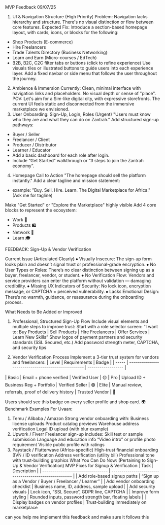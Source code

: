 MVP Feedback 09/07/25

1. UI & Navigation Structure (High Priority)
Problem: Navigation lacks hierarchy and structure. There's no visual distinction or flow between
core features.
Expected Fix: Introduce a section-based homepage layout, with cards, icons, or blocks for the
following:
- Shop Products (E-commerce)
- Hire Freelancers
- Trade Talents Directory (Business Networking)
- Learn and Earn (Micro-courses / EdTech)
- B2B, B2C, C2C filter tabs or buttons (click to refine experience)
Use visuals tiles or illustrated buttons to guide users into each experience layer. Add a fixed
navbar or side menu that follows the user throughout the journey.
2. Ambience & Immersion
Currently: Clean, minimal interface with navigation links and placeholders. No visual depth or
sense of "place".
POV: Let's aim for a Sim-like digital city, with expressive storefronts. The current UI feels
static and disconnected from the immersive marketplace we envisioned.
3. User Onboarding: Sign-Up, Login, Roles (Urgent)
"Users must know who they are and what they can do on Zantrah."
Add structured sign-up pathways:
- Buyer / Seller
- Freelancer / Client
- Producer / Distributor
- Learner / Educator
- Add a basic dashboard for each role after login.
- Include “Get Started” walkthrough or “3 steps to join the Zantrah economy”.

4. Homepage Call to Action
"The homepage should sell the platform instantly."
Add a clear tagline and mission statement:
- example: "Buy. Sell. Hire. Learn. The Digital Marketplace for Africa." (Ask me
for tagline)

Make "Get Started" or "Explore the Marketplace" highly visible
Add 4 core blocks to represent the ecosystem:
- Work 💼
- Products 🛍
- Network 🤝
- Learn 🎓

FEEDBACK: Sign-Up & Vendor Verification

Current Issue (Articulated Clearly)
⦁ Visually Insecure: The sign-up form looks plain and doesn’t signal trust or
professional-grade encryption.
⦁ No User Types or Roles: There’s no clear distinction between signing up as a buyer,
freelancer, vendor, or student.
⦁ No Verification Flow: Vendors and service providers can enter the platform without
validation — damaging credibility.
⦁ Missing UX Indicators of Security: No lock icon, encryption message, or CAPTCHA =
perceived vulnerability.
⦁ Lacks Emotional Design: There’s no warmth, guidance, or reassurance during the onboarding
process.

What Needs to Be Added or Improved
1. Professional, Structured Sign-Up Flow
Include visual elements and multiple steps to improve trust:
Start with a role selector screen:
“I want to: Buy Products | Sell Products | Hire Freelancers | Offer Services | Learn New Skills”
Show logos of payment partners and security standards (SSL Secured, etc.)
Add password strength meter, CAPTCHA, and security tips

2. Vendor Verification Process
Implement a 3-tier trust system for vendors and freelancers:
| Level | Requirements | Badge |
| ----- | --------------------------------------------------- | ------------------ |

| Basic | Email + phone verified | Verified User | 🟡
| Pro | Upload ID + Business Reg + Portfolio | Verified Seller | 🟢
| Elite | Manual review, referrals, proof of delivery history | Trusted Vendor | 🔵

Users should see this badge on every seller profile and shop card.
🌍 Benchmark Examples For Uvaan:
1. Temu / Alibaba / Amazon
Strong vendor onboarding with:
Business license uploads
Product catalog previews
Warehouse address verification
Legal ID upload (with blur example)
2. Upwork / Fiverr
Freelancer sign-up includes:
Skill test or sample submission
Language and education info
“Video intro” or profile photo requirement
Visible public profile with ratings
3. Paystack / Flutterwave (Africa-specific)
High-trust financial onboarding
BVN / ID verification
Address verification (utility bill)
Professional tone with trust-building graphics
What You Can Do Now: (Pertaining to Sign-Up & Vendor Verification)
MVP Fixes for Signup & Verification
| Task | Description |
| --------------------------------- | ------------------------------------------------------ |
| Add role-based signup paths | “Sign up as a Vendor / Buyer / Freelancer / Learner” |
| Add vendor onboarding checklist | Business name, ID, address, sample upload |
| Add security visuals | Lock icon, “SSL Secure”, GDPR line, CAPTCHA |
| Improve form styling | Rounded inputs, password strength bar, floating labels |
| Display badges on vendor profiles | Trust-building immediately on marketplace

can you help me implement this feedback and make sure it follows this 